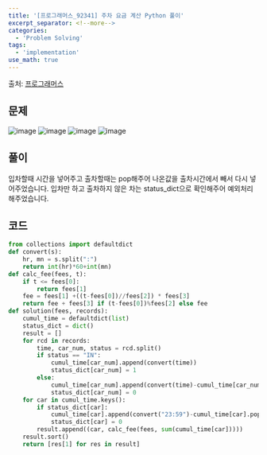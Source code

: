 ```yaml
---
title: '[프로그래머스_92341] 주차 요금 계산 Python 풀이'
excerpt_separator: <!--more-->
categories:
  - 'Problem Solving'
tags:
  - 'implementation'
use_math: true
---
```


출처: [프로그래머스](https://programmers.co.kr/learn/courses/30/lessons/92341)

## 문제

![image](https://user-images.githubusercontent.com/59808674/171407889-6c925162-f9cc-4460-9523-852332652915.png)
![image](https://user-images.githubusercontent.com/59808674/171407966-66977a61-ae0d-449e-a625-98174de1bab3.png)
![image](https://user-images.githubusercontent.com/59808674/171408047-9c8a03cc-81aa-4aa2-b86e-d6a5fc9859d8.png)
![image](https://user-images.githubusercontent.com/59808674/171408099-d5271778-b435-4a1f-9fc2-759e0ecf1296.png)

## 풀이

입차할때 시간을 넣어주고 출차할때는 pop해주어 나온값을 출차시간에서 빼서 다시 넣어주었습니다.
입차만 하고 출차하지 않은 차는 status_dict으로 확인해주어 예외처리해주었습니다.

## 코드

```python
from collections import defaultdict
def convert(s):
    hr, mn = s.split(":")
    return int(hr)*60+int(mn)
def calc_fee(fees, t):
    if t <= fees[0]:
        return fees[1]
    fee = fees[1] +((t-fees[0])//fees[2]) * fees[3]
    return fee + fees[3] if (t-fees[0])%fees[2] else fee
def solution(fees, records):
    cumul_time = defaultdict(list)
    status_dict = dict()
    result = []
    for rcd in records:
        time, car_num, status = rcd.split()
        if status == "IN":
            cumul_time[car_num].append(convert(time))
            status_dict[car_num] = 1
        else:
            cumul_time[car_num].append(convert(time)-cumul_time[car_num].pop())
            status_dict[car_num] = 0
    for car in cumul_time.keys():
        if status_dict[car]:
            cumul_time[car].append(convert("23:59")-cumul_time[car].pop())
            status_dict[car] = 0
        result.append((car, calc_fee(fees, sum(cumul_time[car]))))
    result.sort()
    return [res[1] for res in result]
```
